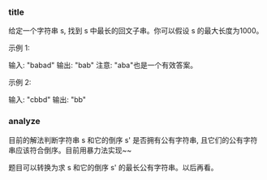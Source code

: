 ### title

给定一个字符串 s, 找到 s 中最长的回文子串。你可以假设 s 的最大长度为1000。

示例 1:

输入: "babad"
输出: "bab"
注意: "aba"也是一个有效答案。

示例 2:

输入: "cbbd"
输出: "bb"

### analyze

目前的解法判断字符串 s 和它的倒序 s' 是否拥有公有字符串, 且它们的公有字符串应该符合倒序。目前用暴力法实现~~

题目可以转换为求 s 和它的倒序 s' 的最长公有字符串。以后再看。